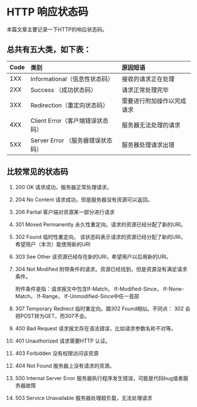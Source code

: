 # HTTP 响应状态码
本篇文章主要记录一下HTTP的响应状态码。

## 总共有五大类，如下表：

| Code | 类别 | 原因短语 |
| :------ | :------ | :------|
| 1XX | Informational（信息性状态码）| 接收的请求正在处理 |
| 2XX | Success （成功状态码）       | 请求正常处理完毕 |
| 3XX | Redirection（重定向状态码）  | 需要进行附加操作以完成请求 |
| 4XX | Client Error（客户端错误状态码）| 服务器无法处理的请求 |
| 5XX | Server Error （服务器错误状态码）| 服务器处理请求出错 |

## 比较常见的状态码

1. 200 OK
请求成功，服务器正常处理请求。

2. 204 No Content
 请求成功，但是服务器没有资源可以返回。

3. 206 Partial
客户端对资源某一部分进行请求

4. 301 Moved Permanently
永久性重定向。请求的资源已经分配了新的URI。

5. 302 Found
临时性重定向。 该状态码表示请求的资源已经分配了新的URI，希望用户（本次）能使用新的URI

6. 303 See Other
该资源已经存在新的URI，希望用户以后用新的URI。

7. 304 Not Modified
附带条件的请求。资源已经找到，但是资源没有满足请求条件。

    附件条件是指：请求报文中包含If-Match， If-Modified-Since， If-None-Match， If-Range， If-Unmodified-Since中任一首部

8. 307 Temporary Redirect
临时重定向。跟302 Found相似。不同点： 302 会把POST转为GET，而307不会。

9. 400 Bad Request
请求报文存在语法错误，比如请求参数名称不对等。

10. 401 Unauthorized
请求需要HTTP 认证。

11. 403 Forbidden
没有权限访问该资源

12. 404 Not Found
服务器上没有请求的资源。

13. 500 Internal Server Error
服务器执行程序发生错误，可能是代码bug或者服务器故障

14. 503 Service Unavailable
服务器处理超负载，无法处理请求
